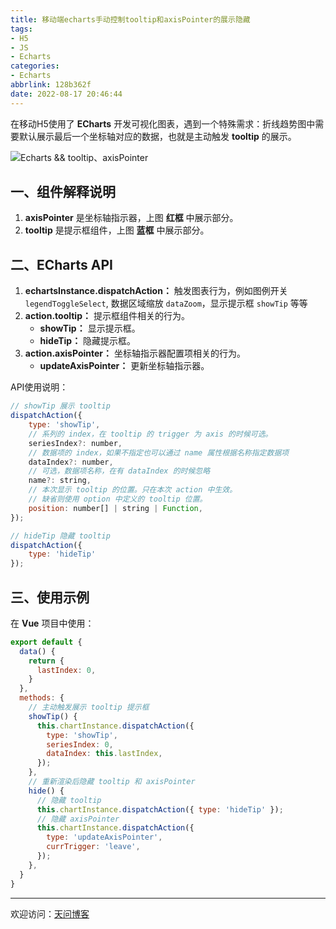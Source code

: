 ```yaml
---
title: 移动端echarts手动控制tooltip和axisPointer的展示隐藏
tags:
- H5
- JS
- Echarts
categories:
- Echarts
abbrlink: 128b362f
date: 2022-08-17 20:46:44
---
```


在移动H5使用了 **ECharts** 开发可视化图表，遇到一个特殊需求：折线趋势图中需要默认展示最后一个坐标轴对应的数据，也就是主动触发 **tooltip** 的展示。

![Echarts && tooltip、axisPointer](https://tiven.cn/static/img/img-echart-01-sF_PutSoSfMgdarnFOA6g.jpg)

[//]: # (<!-- more -->)

## 一、组件解释说明

1. **axisPointer** 是坐标轴指示器，上图 **红框** 中展示部分。
2. **tooltip** 是提示框组件，上图 **蓝框** 中展示部分。

## 二、ECharts API

1. **echartsInstance.dispatchAction：** 触发图表行为，例如图例开关 `legendToggleSelect`, 数据区域缩放 `dataZoom`，显示提示框 `showTip` 等等
2. **action.tooltip：** 提示框组件相关的行为。
    * **showTip：** 显示提示框。
    * **hideTip：** 隐藏提示框。
3. **action.axisPointer：** 坐标轴指示器配置项相关的行为。
    * **updateAxisPointer：** 更新坐标轴指示器。

API使用说明：

```js
// showTip 展示 tooltip
dispatchAction({ 
    type: 'showTip',
    // 系列的 index，在 tooltip 的 trigger 为 axis 的时候可选。
    seriesIndex?: number,
    // 数据项的 index，如果不指定也可以通过 name 属性根据名称指定数据项
    dataIndex?: number,
    // 可选，数据项名称，在有 dataIndex 的时候忽略
    name?: string, 
    // 本次显示 tooltip 的位置。只在本次 action 中生效。
    // 缺省则使用 option 中定义的 tooltip 位置。
    position: number[] | string | Function,
});

// hideTip 隐藏 tooltip
dispatchAction({ 
    type: 'hideTip'
});
```

## 三、使用示例

在 **Vue** 项目中使用：

```js
export default {
  data() {
    return {
      lastIndex: 0,
    }
  },
  methods: {
    // 主动触发展示 tooltip 提示框
    showTip() {
      this.chartInstance.dispatchAction({ 
        type: 'showTip',
        seriesIndex: 0,
        dataIndex: this.lastIndex,
      });
    },
    // 重新渲染后隐藏 tooltip 和 axisPointer
    hide() {
      // 隐藏 tooltip
      this.chartInstance.dispatchAction({ type: 'hideTip' });
      // 隐藏 axisPointer
      this.chartInstance.dispatchAction({
        type: 'updateAxisPointer',
        currTrigger: 'leave',
      });
    },
  }
}
```

---

欢迎访问：[天问博客](https://tiven.cn/p/128b362f/ "天问博客-专注于大前端技术")

